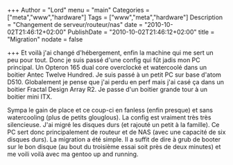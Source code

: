 +++
Author = "Lord"
menu = "main"
Categories = ["meta","www","hardware"]
Tags = ["www","meta","hardware"]
Description = "Changement de serveur/routeur/nas"
date = "2010-10-02T21:46:12+02:00"
PublishDate = "2010-10-02T21:46:12+02:00"
title = "Migration"
nodate = false

+++
Et voilà j'ai changé d'hébergement, enfin la machine qui me sert un peu pour tout. Donc je suis passé d'une config qui fût jadis mon PC principal. Un Opteron 165 dual core overclocké et watercoolé dans un boitier Antec Twelve Hundred. Je suis passé à un petit PC sur base d'atom D510. Globalement je pense que j'ai perdu en perf mais j'ai casé ça dans un boitier Fractal Design Array R2. Je passe d'un boitier grande tour à un boitier mini ITX.

Sympa le gain de place et ce coup-ci en fanless (enfin presque) et sans watercooling (plus de petits glouglous). La config est vraiment très très silencieuse. J'ai migré les disques durs (et rajouté un petit à la famille). Ce PC sert donc principalement de routeur et de NAS (avec une capacité de six disques durs). La migration a été simple. Il a suffit de dire à grub de booter sur le bon disque (au bout du troisième essai soit près de deux minutes) et me voili voilà avec ma gentoo up and running.

